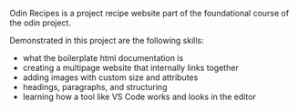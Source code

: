 Odin Recipes is a project recipe website part of the foundational course of the odin project.

Demonstrated in this project are the following skills:
- what the boilerplate html documentation is
- creating a multipage website that internally links together
- adding images with custom size and attributes
- headings, paragraphs, and structuring
- learning how a tool like VS Code works and looks in the editor